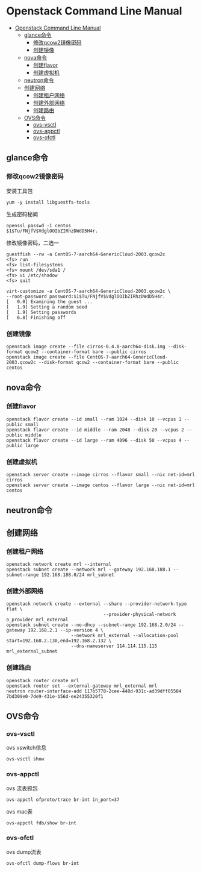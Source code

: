 # Openstack Command Line Manual

<!-- TOC -->

- [Openstack Command Line Manual](#openstack-command-line-manual)
  - [glance命令](#glance命令)
    - [修改qcow2镜像密码](#修改qcow2镜像密码)
    - [创建镜像](#创建镜像)
  - [nova命令](#nova命令)
    - [创建flavor](#创建flavor)
    - [创建虚拟机](#创建虚拟机)
  - [neutron命令](#neutron命令)
  - [创建网络](#创建网络)
    - [创建租户网络](#创建租户网络)
    - [创建外部网络](#创建外部网络)
    - [创建路由](#创建路由)
  - [OVS命令](#ovs命令)
    - [ovs-vsctl](#ovs-vsctl)
    - [ovs-appctl](#ovs-appctl)
    - [ovs-ofctl](#ovs-ofctl)

<!-- /TOC -->

## glance命令

### 修改qcow2镜像密码

安装工具包

```shell
yum -y install libguestfs-tools
```

生成密码秘闻

```shell
openssl passwd -1 centos
$1$Tu/FNjfV$VdglOOIbZIRhzDWdD5H4r.
```

修改镜像密码，二选一

```shell
guestfish --rw -a CentOS-7-aarch64-GenericCloud-2003.qcow2c
<fs> run
<fs> list-filesystems
<fs> mount /dev/sda1 /
<fs> vi /etc/shadow
<fs> quit
```

```shell
virt-customize -a CentOS-7-aarch64-GenericCloud-2003.qcow2c \
--root-password password:$1$Tu/FNjfV$VdglOOIbZIRhzDWdD5H4r.
[   0.0] Examining the guest ...
[   1.9] Setting a random seed
[   1.9] Setting passwords
[   6.8] Finishing off
```

### 创建镜像

```shell
openstack image create --file cirros-0.4.0-aarch64-disk.img --disk-format qcow2 --container-format bare --public cirros
openstack image create --file CentOS-7-aarch64-GenericCloud-2003.qcow2c --disk-format qcow2 --container-format bare --public centos
```

## nova命令

### 创建flavor

```shell
openstack flavor create --id small --ram 1024 --disk 10 --vcpus 1 --public small
openstack flavor create --id middle --ram 2048 --disk 20 --vcpus 2 --public middle
openstack flavor create --id large --ram 4096 --disk 50 --vcpus 4 --public large
```

### 创建虚拟机

```shell
openstack server create --image cirros --flavor small --nic net-id=mrl cirros
openstack server create --image centos --flavor large --nic net-id=mrl centos
```

## neutron命令

## 创建网络

### 创建租户网络

```shell
openstack network create mrl --internal
openstack subnet create --network mrl --gateway 192.168.188.1 --subnet-range 192.168.188.0/24 mrl_subnet
```

### 创建外部网络

```shell
openstack network create --external --share --provider-network-type flat \
                                    --provider-physical-network o_provider mrl_external
openstack subnet create --no-dhcp --subnet-range 192.168.2.0/24 --gateway 192.168.2.1 --ip-version 4 \
                        --network mrl_external --allocation-pool start=192.168.2.130,end=192.168.2.132 \
                        --dns-nameserver 114.114.115.115 mrl_external_subnet
```

### 创建路由

```shell
openstack router create mrl
openstack router set --external-gateway mrl_external mrl
neutron router-interface-add 117b5778-2cee-448d-931c-ad39dff05584 7bd309e0-7de9-431e-b56d-ee24355320f1
```

## OVS命令

### ovs-vsctl

ovs vswitch信息

```shell
ovs-vsctl show
```

### ovs-appctl

ovs 流表抓包

```shell
ovs-appctl ofproto/trace br-int in_port=37
```

ovs mac表

```shell
ovs-appctl fdb/show br-int
```

### ovs-ofctl

ovs dump流表

```shell
ovs-ofctl dump-flows br-int
```
